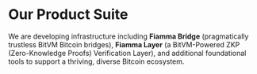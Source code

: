 # Our Product Suite

We are developing infrastructure including **Fiamma Bridge** (pragmatically trustless BitVM Bitcoin bridges), **Fiamma Layer** (a BitVM-Powered ZKP (Zero-Knowledge Proofs) Verification Layer), and additional foundational tools to support a thriving, diverse Bitcoin ecosystem.
